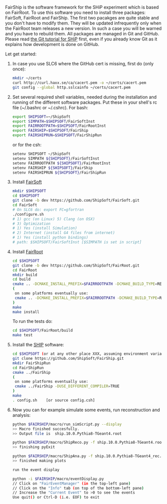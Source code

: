 FairShip is the software framework for the SHiP experiment which is based on FairRoot. To use this software you need to install three packages: FairSoft, FairRoot and FairShip. The first two
pacakges are quite stable and you don't have to modify them. They will be updated
infrequently only when the FairRoot team releases a new version. In such a case you will be
warned and you have to rebuild them. All packages are managed in Git and GitHub. Please
read [the Git tutorial for SHiP](https://github.com/ShipSoft/FairShip/wiki/Git-Tutorial-for-SHiP) first, even if you already know Git as it explains how development is done on GitHub.

Let get started:

1. In case you use SLC6 where the GitHub cert is missing, first do (only once):

    ```bash
    mkdir ~/certs
    curl http://curl.haxx.se/ca/cacert.pem -o ~/certs/cacert.pem
    git config --global http.sslcainfo ~/certs/cacert.pem
    ```

2. Set several required shell variables, needed during the installation and running of the
   different software packages. Put these in your shell's rc file (~/.bashrc or ~/.cshrc).
   For bash:

    ```bash
    export SHIPSOFT=~/ShipSoft
    export SIMPATH=$SHIPSOFT/FairSoftInst
    export FAIRROOTPATH=$SHIPSOFT/FairRootInst
    export FAIRSHIP=$SHIPSOFT/FairShip
    export FAIRSHIPRUN=$SHIPSOFT/FairShipRun
    ```

    or for the csh:

    ```bash
    setenv SHIPSOFT ~/ShipSoft
    setenv SIMPATH ${SHIPSOFT}/FairSoftInst
    setenv FAIRROOTPATH ${SHIPSOFT}/FairRootInst
    setenv FAIRSHIP ${SHIPSOFT}/FairShip
    setenv FAIRSHIPRUN ${SHIPSOFT}/FairShipRun
    ```

3. Install [FairSoft](https://github.com/FairRootGroup/FairSoft/tree/dev)

    ```bash
    mkdir $SHIPSOFT
    cd $SHIPSOFT
    git clone -b dev https://github.com/ShipSoft/FairSoft.git
    cd FairSoft
    # On SLC6 do: export FC=gfortran
    ./configure.sh
    # 1) gcc (on Linux) 5) Clang (on OSX)
    # 3) Optimization
    # 1) Yes (install Simulation)
    # 2) Internet (install G4 files from internet)
    # 1) Yes (install python bindings)
    # path: $SHIPSOFT/FairSoftInst [$SIMPATH is set in script]
    ```

4. Install [FairRoot](http://fairroot.gsi.de/?q=node/82)

    ```bash
    cd $SHIPSOFT
    git clone -b dev https://github.com/ShipSoft/FairRoot.git
    cd FairRoot
    mkdir build
    cd build
    cmake .. -DCMAKE_INSTALL_PREFIX=$FAIRROOTPATH -DCMAKE_BUILD_TYPE=RELEASE
    ( 
     on some platforms eventually use: 
     cmake .. -DCMAKE_INSTALL_PREFIX=$FAIRROOTPATH -DCMAKE_BUILD_TYPE=RELEASE -DUSE_DIFFERENT_COMPILER=TRUE
    )
    make
    make install
    ```

    To run the tests do:

    ```bash
    cd $SHIPSOFT/FairRoot/build
    make test
    ```

5. Install the [SHIP](https://github.com/ShipSoft/FairShip.git) software:

    ```bash
    cd $SHIPSOFT (or at any other place XXX, assuming environment variable FAIRSHIP set to XXX/FairShip
    git clone https://github.com/ShipSoft/FairShip.git
    mkdir FairShipRun
    cd FairShipRun
    cmake ../FairShip
    ( 
     on some platforms eventually use: 
     cmake ../FairShip -DUSE_DIFFERENT_COMPILER=TRUE
    )
    make
    . config.sh    [or source config.csh]
    ```

6. Now you can for example simulate some events, run reconstruction and analysis:

    ```bash
    python $FAIRSHIP/macro/run_simScript.py --display
    >> Macro finished succesfully.
    >> Output file is  ship.10.0.Pythia8-TGeant4.root

    python $FAIRSHIP/macro/ShipReco.py -f ship.10.0.Pythia8-TGeant4.root 
    >> finishing pyExit

    python $FAIRSHIP/macro/ShipAna.py -f ship.10.0.Pythia8-TGeant4_rec.root
    >> finished making plots
    ```

    ```bash
    run the event display

    python -i $FAIRSHIP/macro/eventDisplay.py
    // Click on "FairEventManager" (in the top-left pane)
    // Click on the "Info" tab (on top of the bottom-left pane)
    // Increase the "Current Event" to >0 to see the events
    Use quit() or Ctrl-D (i.e. EOF) to exit
    ```
